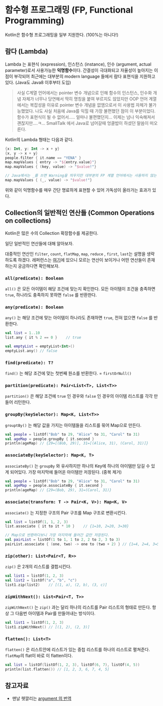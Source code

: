 함수형 프로그래밍 (FP, Functional Programming)
====
Kotlin은 함수형 프로그래밍을 일부 지원한다. (100%는 아니다!)

## 람다 (Lambda)

Lambda 는 표현식 (expression), 인스턴스 (instance), 인수 (argument, actual parameter)로서 사용가능한 **익명함수**이다.  간결성이 극대화되고 자율성이 높아지는 이점이 부각되어 최근에는 대부분의 modern language 들에서 람다 표현식을 지원하고 있다. (Java도 Java8 이후부터 도입)

> 사실 C계열 언어에서는 pointer 변수 개념으로 인해 함수의 인스턴스, 인수화 개념 자체가 너무나 당연해서 딱히 명칭을 붙여 부르지도 않았지만 OOP 언어 계열에서는 복잡성을 이유로 pointer 변수 개념을 없앰으로서 이 사용법 자체가 불가능했었다. 나도 사실 처음에 Java를 익힐 때 가장 불편했던 점이 이 부분이었다. 함수가 표현식이 될 수 없어서….. 얼마나 불편했던지… 이제는 넘나 익숙해져서 괜찮지만….ㅋ… SmallTalk 에서 Java로 넘어갈때 엉클밥이 하셨던 말씀이 떠오른다.

Kotlin의 Lambda 형태는 다음과 같다.

```kotlin
{x: Int, y: Int -> x + y}
{x, y -> x + y}
people.filter { it.name == "YENA" }
map.mapValues { entry -> "${entry.value}"}
map.mapValues { (key, value) -> "$value!"}

// Java에서는 _를 쓰면 Warning을 띄우지만 대부분의 FP 계열 언어에서는 사용하지 않는 변수에 대해서는 아예 표시를 하지 않거나 미지수를 표현하는 `_`를 권장한다
map.mapValues { (_, value) -> "$value!"}
```

위와 같이 익명함수를 매우 간단 명료하게 표현할 수 있어 가독성이 올라가는 효과가 있다.

## Collection의 일반적인 연산들 (Common Operations on collections)

Kotlin은 많은 수의 Collection 확장함수를 제공한다. 

일단 일반적인 연산들에 대해 알아보자. 

대중적인 연산인 `filter`, `count`, `flatMap`, `map`,  `reduce` , `first`, `last`는 설명을 생략하도록 하겠다. 레퍼런스는 [여기](<https://kotlinlang.org/api/latest/jvm/stdlib/kotlin.collections/index.html>)에 있으니 모르는 연산이 보이거나 어떤 연산들이 존재하는지 궁금하다면 확인해보자.

### `all(predicate): Boolean`

`all()` 은 모든 아이템이 해당 조건에 맞는지 확인한다. 모든 아이템이 조건을 충족하면 `true`, 하나라도 충족하지 못하면 `false` 를 반환한다.

### `any(predicate): Boolean`

`any()` 는 해당 조건에 맞는 아이템이 하나라도 존재하면 `true`, 전혀 없으면 `false` 를 반환한다.

```kotlin
val list = 1..10
list.any { it % 2 == 0 }	// true

val emptyList = emptyList<Int>()
emptyList.any()	// false
```

### `find(predicate): T?`

`find()` 는 해당 조건에 맞는 첫번째 원소를 반환한다. = `firstOrNull()`

### `partition(predicate): Pair<List<T>, List<T>>`

`partition()` 은 해당 조건에 `true` 인 경우와 `false` 인 경우의 아이템 리스트를 각각 만들어 리턴한다.

### `groupBy(keySelector): Map<K, List<T>> `

`grouptBy()` 는 해당 값을 가지는 아이템들을 리스트를 묶어 Map으로 만든다.

```kotlin
val people = listOf("Bob" to 29, "Alice" to 31, "Carol" to 31)
val ageMap = people.groupBy { it.second }
println(ageMap)	// {29=[(Bob, 29)], 31=[(Alice, 31), (Carol, 31)]}
```

### `associateBy(keySelector): Map<K, T> `

`associateBy()` 는 `groupBy` 와 유사하지만 하나의 Key에 하나의 아이템만 담길 수 있게 되어있다. 가장 마지막에 들어온 아이템만 저장된다. (중복 제거)

```kotlin
val people = listOf("Bob" to 29, "Alice" to 31, "Carol" to 31)
val ageMap = people.associateBy { it.second }
println(ageMap)	// {29=(Bob, 29), 31=(Carol, 31)}
```

### `associate(transform: T -> Pair<K, V>): Map<K, V>`

`associate()` 는 지정한 구조의 Pair 구조를 Map 구조로 변환시킨다.

```kotlin
val list = listOf(1, 1, 2, 3)
list.associate { it to it * 10 }	// {1=10, 2=20, 3=30}

// Map으로 반환하다보니 가장 마지막에 들어간 값만 저장된다.
val pairList = listOf(1 to 1, 1 to 2, 2 to 2, 3 to 3)
pairList.associate { (one, two) -> one to (two + 2) } // {1=4, 2=4, 3=5}
```

### `zip(other): List<Pair<T, R>>`

`zip()` 은 2개의 리스트를 결합시킨다.

```kotlin
val list1 = listOf(1, 2, 3)
val list2 = listOf("a", "b", "c")
list1.zip(list2)	// [(1, a), (2, b), (3, c)]
```

### `zipWithNext(): List<Pair<T, T>>`

`zipWithNext()` 는 `zip()` 과는 달리 하나의 리스트를 Pair 리스트의 형태로 만든다. 항상 그 다음번 아이템과 Pair를 만들어내는 방식이다.

```kotlin
val list1 = listOf(1, 2, 3)
list1.zipWithNext()	// [(1, 2), (2, 3)]
```

### `flatten(): List<T>`

`flatten()` 은 리스트안에 리스트가 있는 중첩 리스트를 하나의 리스트로 펼쳐준다. `flatMap`의 flat이 바로 이 flatten이다.

```kotlin
val list = listOf(listOf(1, 2, 3), listOf(6, 7), listOf(4, 5))
println(list.flatten())	// [1, 2, 3, 6, 7, 4, 5]
```



## 참고자료

* 맨날 헷깔리는 [argument 의 번역](<https://groups.google.com/forum/#!topic/scala-korea/P2KKbN-H_-c>)